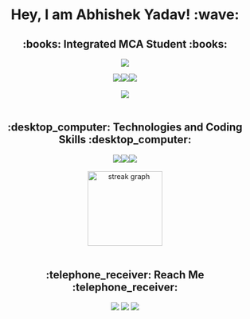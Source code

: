 <h1 align="center">Hey, I am Abhishek Yadav! :wave:</h1>
<h2 align="center">:books: Integrated MCA Student :books:</h2>

<p align="center">
  <a href="https://github.com/43H1-BOI/"><img src="https://readme-typing-svg.herokuapp.com?lines=Master+of+Computer+Application;%20IIPS+,+DAVV+,+Indore%20;CPP%20|%20HTML-CSS%20|%20Java%20|%20Android+Development%20;&center=true&width=550&height=40"></a>
</p>

<div align="center">
<img src='https://img.shields.io/github/followers/43h1-boi?logo=Github&style=for-the-badge'><img src="https://img.shields.io/github/stars/43h1-boi?style=for-the-badge"><a href="https://github.com/43H1-BOI/"><img src="https://komarev.com/ghpvc/?username=43H1-BOI&style=for-the-badge"></a>
</div>

<br>
<div align="center">
<img src="https://github-readme-stats.vercel.app/api?username=43H1-BOI&show_icons=true&theme=chartreuse-dark">
</div>

<br>

<h2 align="center">:desktop_computer: Technologies and Coding Skills :desktop_computer:</h2>
<div align="center">
<img align="center" src="https://img.shields.io/badge/Java-ED8B00?style=for-the-badge&logo=openjdk&logoColor=white"><img align="center" src="https://img.shields.io/badge/HTML-239120?style=for-the-badge&logo=html5&logoColor=white"><img align="center" src="https://img.shields.io/badge/-SQL-000?&logo=MySQL&logoColor=white">
</div>

<!--

<img align="center" src="https://img.shields.io/badge/Bootstrap-563D7C?style=for-the-badge&logo=bootstrap&logoColor=white">
<br>
<h2 align="center">:handshake: Open-Source Contribution :handshake:</h2>
<p align="center">
  <a href="https://github.com/43h1-Boi/"><img src="https://readme-typing-svg.herokuapp.com?lines=Successfully+Contributing+from+2+Years;Achieve+Top-50+Rank+in+Open+Force+2022;GSSoC+2022+Contributor;HacktoberFest+2022+Contributor&center=true&width=550&height=40"></a>
</p>

<h2 align="center">:man_student: Hackathon :man_student:</h2>
<p align="center">
  <a href="https://github.com/43h1-Boi/"><img src="https://readme-typing-svg.herokuapp.com?lines=Smart+India+Hackathon+Grand+Finalist+2022;SunHack+International+Level+Hackathon+2022;DataHack%20(Techyone)+Finalist+2022;2nd+Rank+in+Hacky-Holi+2022;Sustainability+Hackathon+2023&center=true&width=550&height=40"></a>
</p>
-->
<!--
<h2 align="center">:smile: Languages Used :smile:</h2>
<br>
<div align="center"><img src="https://github-readme-stats.vercel.app/api/top-langs/?username=43h1-boi&layout=compact"></div> -->


<br>
 <div align ="center">
  
 
  <img  src="https://streak-stats.demolab.com?user=43h1-Boi&locale=en&mode=daily&theme=dracula&hide_border=false&border_radius=5&order=3" height="150" alt="streak graph"  />
   </div>
<br>  
<!-- <div align="center">
<img src="https://github-readme-stats.vercel.app/api/top-langs?username=43h1-Boi&locale=en&hide_title=true&layout=compact&card_width=320&langs_count=5&theme=dracula&hide_border=false&order=2" height="150" alt="languages graph"  />
 </div> -->


<h2 align="center">:telephone_receiver: Reach Me :telephone_receiver:</h2>
<div align="center">
<a href="https://www.linkedin.com/in/43h1-boi"><img src="https://img.shields.io/badge/LinkedIn-0077B5?style=for-the-badge&logo=linkedin&logoColor=white"></a>
<a href="https://www.github.com/43H1-BOI/"><img src="https://img.shields.io/badge/GitHub-100000?style=for-the-badge&logo=github&logoColor=white"></a>
<a href="mailto:me.abhiyadav69@gmail.com"><img src="https://img.shields.io/badge/Gmail-D14836?style=for-the-badge&logo=gmail&logoColor=white"></a>
</div>
